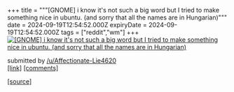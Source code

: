 +++
title = """[GNOME] i know it's not such a big word but I tried to make something nice in ubuntu. (and sorry that all the names are in Hungarian)"""
date = 2024-09-19T12:54:52.000Z
expiryDate = 2024-09-19T12:54:52.000Z
tags = ["reddit","wm"]
+++
[![[GNOME] i know it's not such a big word but I tried to make something nice in ubuntu. (and sorry that all the names are in Hungarian)](https://b.thumbs.redditmedia.com/Ol0Cq06n6fUIHWiEDNSmkB7Vb04IQ61carrReXDkrNE.jpg "[GNOME] i know it's not such a big word but I tried to make something nice in ubuntu. (and sorry that all the names are in Hungarian)")](https://www.reddit.com/r/unixporn/comments/1fkk4uv/gnome_i_know_its_not_such_a_big_word_but_i_tried/)

submitted by [/u/Affectionate-Lie4620](https://www.reddit.com/user/Affectionate-Lie4620)  
[\[link\]](https://www.reddit.com/gallery/1fkk4uv) [\[comments\]](https://www.reddit.com/r/unixporn/comments/1fkk4uv/gnome_i_know_its_not_such_a_big_word_but_i_tried/)

[[source]](https://www.reddit.com/r/unixporn/comments/1fkk4uv/gnome_i_know_its_not_such_a_big_word_but_i_tried/)
